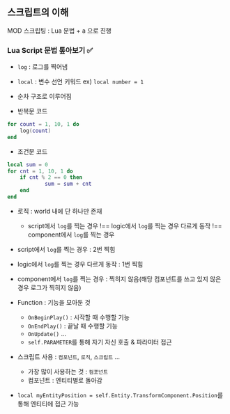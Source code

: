 ## 스크립트의 이해

MOD 스크립팅 : Lua 문법 + a 으로 진행  

### Lua Script 문법 톺아보기 ✅
- `log` : 로그를 찍어냄
- `local` : 변수 선언 키워드 ex) `local number = 1`
- 순차 구조로 이루어짐 

- 반복문 코드
```lua
for count = 1, 10, 1 do
	log(count)
end
```

- 조건문 코드
```lua
local sum = 0
for cnt = 1, 10, 1 do
	if cnt % 2 == 0 then
			sum = sum + cnt
	end
end
```

- 로직 : world 내에 단 하나만 존재
    - script에서 `log`를 찍는 경우 !== logic에서 `log`를 찍는 경우 다르게 동작 !== component에서 `log`를 찍는 경우

- script에서 `log`를 찍는 경우 : 2번 찍힘
- logic에서 `log`를 찍는 경우 다르게 동작 : 1번 찍힘 
- component에서 `log`를 찍는 경우 : 찍히지 않음(해당 컴포넌트를 쓰고 있지 않은 경우 로그가 찍히지 않음)

- Function : 기능을 모아둔 것
    - `OnBeginPlay()` : 시작할 때 수행할 기능
    - `OnEndPlay()` : 끝날 때 수행할 기능
    - `OnUpdate()` ... 
    - `self.PARAMETER`를 통해 자기 자신 호출 & 파라미터 접근

- 스크립트 사용 : `컴포넌트`, `로직`, `스크립트` ...
    - 가장 많이 사용하는 것 : `컴포넌트`
    - 컴포넌트 : 엔티티별로 돌아감

- `local myEntityPosition = self.Entity.TransformComponent.Position`를 통해 엔티티에 접근 가능